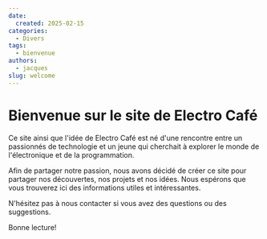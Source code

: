 ```yaml
---
date:
  created: 2025-02-15
categories:
  - Divers
tags:
  - bienvenue
authors:
  - jacques
slug: welcome
---
```


# Bienvenue sur le site de Electro Café

Ce site ainsi que l'idée de Electro Café est né d'une rencontre entre un
passionnés de technologie et un jeune qui cherchait à explorer le monde
de l'électronique et de la programmation.

<!-- more -->

Afin de partager notre passion, nous avons décidé de créer ce site pour
partager nos découvertes, nos projets et nos idées. Nous espérons que
vous trouverez ici des informations utiles et intéressantes.

N'hésitez pas à nous contacter si vous avez des questions ou des suggestions.

Bonne lecture!